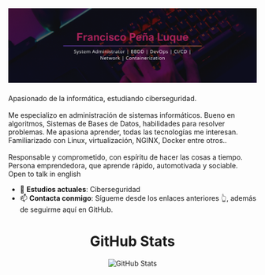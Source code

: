 

![alt text](./banner.png "Logo Title Text 1")
---
<!--
<div align=center >
    <a href="https://linkedin.com/in/fraanluquee" target="_blank">
    <img src=https://img.shields.io/badge/linkedin-%2300acee.svg?color=405DE6&style=for-the-badge&logo=linkedin&logoColor=white alt=linkedin style="margin: 5px;" /></a>
    <a href="https://twitter.com/fraan__luquee" target="_blank">
    <img src=https://img.shields.io/badge/twitter-%2300acee.svg?color=1DA1F2&style=for-the-badge&logo=twitter&logoColor=white alt=twitter style="margin: 5px;" /></a>
    <a href="https://instagram.com/fraanluquee" target="_blank">
    <img src=https://img.shields.io/badge/instagram-%ff5851db.svg?color=C13584&style=for-the-badge&logo=instagram&logoColor=white alt=instagram style="margin: 5px;" /></a>
</div>
<div align=left>
    <br>
    <p>
-->
Apasionado de la informática, estudiando ciberseguridad.<br><br>
Me especializo en administración de sistemas informáticos. Bueno en algoritmos, Sistemas de Bases de Datos, habilidades para resolver problemas.
Me apasiona aprender, todas las tecnologías me interesan. Familiarizado con Linux, virtualización, NGINX,  Docker entre otros..<br><br>Responsable y comprometido, con espíritu de hacer las cosas a tiempo. Persona emprendedora, que aprende rápido, automotivada y sociable. Open to talk in english
    </p>
    <ul>
        <li>🌱 <b>Estudios actuales</b>: Ciberseguridad</li>
        <li>📫 <b>Contacta conmigo</b>: Sígueme desde los enlaces anteriores 👆, además de seguirme aquí  en GitHub.</li>
       <!-- <li>🎯 <b>I’m currently focusing on</b>: <a href="https://ahmedfathydev.github.io/Problem-Solving/">Problem-Solving</a>, ⭐️ star the projects if you like it 🤩.</li>
        <li>🤔 <b>I’m currently open for</b>: A new job opportunity, <a href="https://flowcv.io/resume/feedback/lMhKFXfgJjf8">LINK TO MY RESUME</a>.</li>
        <li>💬 <b>Ask me about anything</b>: <a href="https://github.com/ahmedfathydev/ahmedfathydev/issues">Here</a>.</li>
        <li>👨‍💻 <b>Hire me for Full Stack Development jobs</b>: <a href="https://www.upwork.com/freelancers/~0121ca7f3563e57c0b?s=1110580755107926016">Link to my UpWork Full Stack Development Specialization</a>.</li>
        <li>👨‍💻 <b>Hire me for Back-End Development jobs</b>: <a href="https://www.upwork.com/freelancers/~0121ca7f3563e57c0b?s=1110580748673863680">Link to my UpWork Back-End Development Specialization</a>.</li>
        -->
    </ul>
</div>
<div align=center>
    <h1>GitHub Stats</h1>
    <img src="https://github-readme-stats.vercel.app/api?username=fraanluquee&title_color=6FDA44&text_color=FFFFFF&show_icons=true&icon_color=6FDA44&include_all_commits=true&count_private=true&theme=dark" alt="GitHub Stats" height="200" />
</div>
